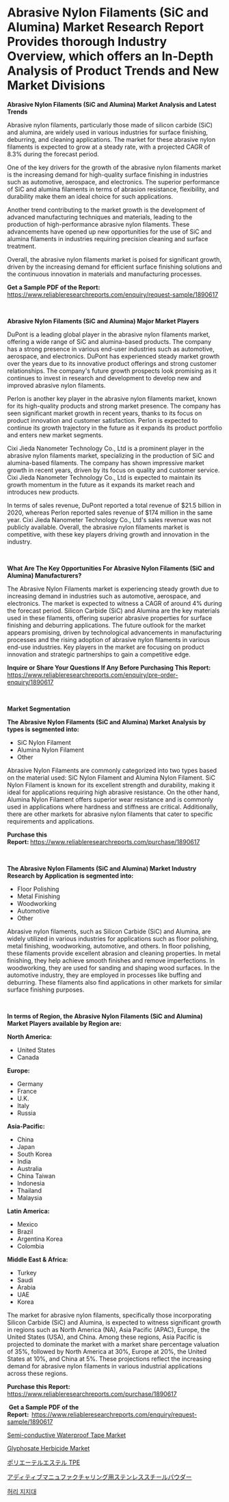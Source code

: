 <p><h1>Abrasive Nylon Filaments (SiC and Alumina) Market Research Report Provides thorough Industry Overview, which offers an In-Depth Analysis of Product Trends and New Market Divisions</h1></p><p><strong>Abrasive Nylon Filaments (SiC and Alumina) Market Analysis and Latest Trends</strong></p>
<p><p>Abrasive nylon filaments, particularly those made of silicon carbide (SiC) and alumina, are widely used in various industries for surface finishing, deburring, and cleaning applications. The market for these abrasive nylon filaments is expected to grow at a steady rate, with a projected CAGR of 8.3% during the forecast period.</p><p>One of the key drivers for the growth of the abrasive nylon filaments market is the increasing demand for high-quality surface finishing in industries such as automotive, aerospace, and electronics. The superior performance of SiC and alumina filaments in terms of abrasion resistance, flexibility, and durability make them an ideal choice for such applications.</p><p>Another trend contributing to the market growth is the development of advanced manufacturing techniques and materials, leading to the production of high-performance abrasive nylon filaments. These advancements have opened up new opportunities for the use of SiC and alumina filaments in industries requiring precision cleaning and surface treatment.</p><p>Overall, the abrasive nylon filaments market is poised for significant growth, driven by the increasing demand for efficient surface finishing solutions and the continuous innovation in materials and manufacturing processes.</p></p>
<p><strong>Get a Sample PDF of the Report:&nbsp;</strong> <a href="https://www.reliableresearchreports.com/enquiry/request-sample/1890617">https://www.reliableresearchreports.com/enquiry/request-sample/1890617</a></p>
<p>&nbsp;</p>
<p><strong>Abrasive Nylon Filaments (SiC and Alumina) Major Market Players</strong></p>
<p><p>DuPont is a leading global player in the abrasive nylon filaments market, offering a wide range of SiC and alumina-based products. The company has a strong presence in various end-user industries such as automotive, aerospace, and electronics. DuPont has experienced steady market growth over the years due to its innovative product offerings and strong customer relationships. The company's future growth prospects look promising as it continues to invest in research and development to develop new and improved abrasive nylon filaments.</p><p>Perlon is another key player in the abrasive nylon filaments market, known for its high-quality products and strong market presence. The company has seen significant market growth in recent years, thanks to its focus on product innovation and customer satisfaction. Perlon is expected to continue its growth trajectory in the future as it expands its product portfolio and enters new market segments.</p><p>Cixi Jieda Nanometer Technology Co., Ltd is a prominent player in the abrasive nylon filaments market, specializing in the production of SiC and alumina-based filaments. The company has shown impressive market growth in recent years, driven by its focus on quality and customer service. Cixi Jieda Nanometer Technology Co., Ltd is expected to maintain its growth momentum in the future as it expands its market reach and introduces new products.</p><p>In terms of sales revenue, DuPont reported a total revenue of $21.5 billion in 2020, whereas Perlon reported sales revenue of $174 million in the same year. Cixi Jieda Nanometer Technology Co., Ltd's sales revenue was not publicly available. Overall, the abrasive nylon filaments market is competitive, with these key players driving growth and innovation in the industry.</p></p>
<p>&nbsp;</p>
<p><strong>What Are The Key Opportunities For Abrasive Nylon Filaments (SiC and Alumina) Manufacturers?</strong></p>
<p><p>The Abrasive Nylon Filaments market is experiencing steady growth due to increasing demand in industries such as automotive, aerospace, and electronics. The market is expected to witness a CAGR of around 4% during the forecast period. Silicon Carbide (SiC) and Alumina are the key materials used in these filaments, offering superior abrasive properties for surface finishing and deburring applications. The future outlook for the market appears promising, driven by technological advancements in manufacturing processes and the rising adoption of abrasive nylon filaments in various end-use industries. Key players in the market are focusing on product innovation and strategic partnerships to gain a competitive edge.</p></p>
<p><strong>Inquire or Share Your Questions If Any Before Purchasing This Report:</strong> <a href="https://www.reliableresearchreports.com/enquiry/pre-order-enquiry/1890617">https://www.reliableresearchreports.com/enquiry/pre-order-enquiry/1890617</a></p>
<p>&nbsp;</p>
<p><strong>Market Segmentation</strong></p>
<p><strong>The Abrasive Nylon Filaments (SiC and Alumina) Market Analysis by types is segmented into:</strong></p>
<p><ul><li>SiC Nylon Filament</li><li>Alumina Nylon Filament</li><li>Other</li></ul></p>
<p><p>Abrasive Nylon Filaments are commonly categorized into two types based on the material used: SiC Nylon Filament and Alumina Nylon Filament. SiC Nylon Filament is known for its excellent strength and durability, making it ideal for applications requiring high abrasive resistance. On the other hand, Alumina Nylon Filament offers superior wear resistance and is commonly used in applications where hardness and stiffness are critical. Additionally, there are other markets for abrasive nylon filaments that cater to specific requirements and applications.</p></p>
<p><strong>Purchase this Report:&nbsp;</strong><a href="https://www.reliableresearchreports.com/purchase/1890617">https://www.reliableresearchreports.com/purchase/1890617</a></p>
<p>&nbsp;</p>
<p><strong>The Abrasive Nylon Filaments (SiC and Alumina) Market Industry Research by Application is segmented into:</strong></p>
<p><ul><li>Floor Polishing</li><li>Metal Finishing</li><li>Woodworking</li><li>Automotive</li><li>Other</li></ul></p>
<p><p>Abrasive nylon filaments, such as Silicon Carbide (SiC) and Alumina, are widely utilized in various industries for applications such as floor polishing, metal finishing, woodworking, automotive, and others. In floor polishing, these filaments provide excellent abrasion and cleaning properties. In metal finishing, they help achieve smooth finishes and remove imperfections. In woodworking, they are used for sanding and shaping wood surfaces. In the automotive industry, they are employed in processes like buffing and deburring. These filaments also find applications in other markets for similar surface finishing purposes.</p></p>
<p>&nbsp;</p>
<p><strong>In terms of Region, the Abrasive Nylon Filaments (SiC and Alumina) Market Players available by Region are:</strong></p>
<p>
    <p> <strong> North America: </strong>
        <ul>
            <li>United States</li>
            <li>Canada</li>
        </ul>
        </p> 
    <p> <strong> Europe: </strong>
        <ul>
            <li>Germany</li>
            <li>France</li>
            <li>U.K.</li>
            <li>Italy</li>
            <li>Russia</li>
        </ul>
        </p> 
    <p> <strong> Asia-Pacific: </strong>
        <ul>
            <li>China</li>
            <li>Japan</li>
            <li>South Korea</li>
            <li>India</li>
            <li>Australia</li>
            <li>China Taiwan</li>
            <li>Indonesia</li>
            <li>Thailand</li>
            <li>Malaysia</li>
        </ul>
        </p> 
    <p> <strong> Latin America: </strong>
        <ul>
            <li>Mexico</li>
            <li>Brazil</li>
            <li>Argentina Korea</li>
            <li>Colombia</li>
        </ul>
        </p> 
    <p> <strong> Middle East & Africa: </strong>
        <ul>
            <li>Turkey</li>
            <li>Saudi</li>
            <li>Arabia</li>
            <li>UAE</li>
            <li>Korea</li>
        </ul>
    </p>
    </p>
<p><p>The market for abrasive nylon filaments, specifically those incorporating Silicon Carbide (SiC) and Alumina, is expected to witness significant growth in regions such as North America (NA), Asia Pacific (APAC), Europe, the United States (USA), and China. Among these regions, Asia Pacific is projected to dominate the market with a market share percentage valuation of 35%, followed by North America at 30%, Europe at 20%, the United States at 10%, and China at 5%. These projections reflect the increasing demand for abrasive nylon filaments in various industrial applications across these regions.</p></p>
<p><strong>Purchase this Report: </strong><a href="https://www.reliableresearchreports.com/purchase/1890617">https://www.reliableresearchreports.com/purchase/1890617</a></p>
<p>&nbsp;<strong>Get a Sample PDF of the Report:&nbsp;&nbsp;</strong><a href="https://www.reliableresearchreports.com/enquiry/request-sample/1890617">https://www.reliableresearchreports.com/enquiry/request-sample/1890617</a></p>
<p><strong></strong></p>
<p><p><a href="https://github.com/jj19131/Market-Research-Report-List-1/blob/main/semi-conductive-waterproof-tape-market.md">Semi-conductive Waterproof Tape Market</a></p><p><a href="https://issuu.com/reportprime-2/docs/glyphosate-herbicide-market-size-2030.pptx">Glyphosate Herbicide Market</a></p><p><a href="https://github.com/oafhukehf4709715/Market-Research-Report-List-1/blob/main/77443281938.md">ポリエーテルエステル TPE</a></p><p><a href="https://medium.com/@solomonbode85/%E3%82%A2%E3%83%87%E3%82%A3%E3%83%86%E3%82%A3%E3%83%96%E8%A3%BD%E9%80%A0%E5%B8%82%E5%A0%B4%E5%90%91%E3%81%91%E3%81%AE%E3%82%B9%E3%83%86%E3%83%B3%E3%83%AC%E3%82%B9%E9%8B%BC%E7%B2%89%E6%9C%AB%E3%81%AE%E5%88%86%E6%9E%90-%E3%82%B0%E3%83%AD%E3%83%BC%E3%83%90%E3%83%AB%E7%94%A3%E6%A5%AD%E3%81%AE%E8%A6%8B%E9%80%9A%E3%81%97%E3%81%A8%E4%BA%88%E6%B8%AC-2024%E5%B9%B4%E3%81%8B%E3%82%892031%E5%B9%B4-0e73d9903169">アディティブマニュファクチャリング用ステンレススチールパウダー</a></p><p><a href="https://medium.com/@darianswift1922_33282/%ED%97%88%EB%A6%AC-%EC%A7%80%EC%A7%80%EB%8C%80-%EC%8B%9C%EC%9E%A5-%EC%8B%9C%EC%9E%A5-cagr-%EC%8B%9C%EC%9E%A5-%ED%8A%B8%EB%A0%8C%EB%93%9C-%EB%B0%8F-%EC%84%B1%EC%9E%A5-%EC%A0%84%EB%9E%B5%EC%97%90-%EB%8C%80%ED%95%9C-%ED%86%B5%EC%B0%B0%EB%A0%A5-78bef0476bdb">허리 지지대</a></p></p>
